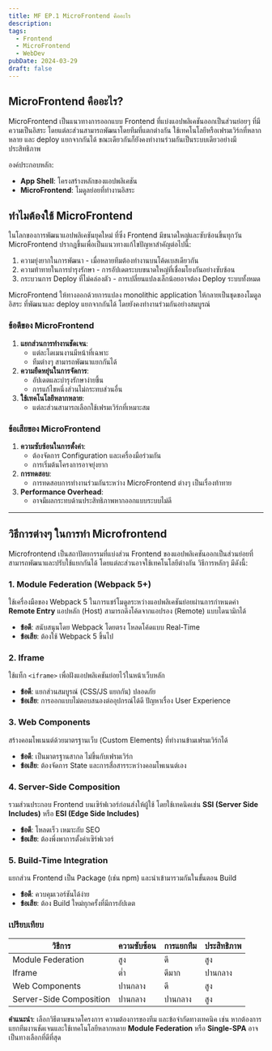 ```yaml
---
title: MF EP.1 MicroFrontend คืออะไร
description:
tags:
  - Frontend
  - MicroFrontend
  - WebDev
pubDate: 2024-03-29
draft: false
---
```


## MicroFrontend คืออะไร?

MicroFrontend เป็นแนวทางการออกแบบ Frontend ที่แบ่งแอปพลิเคชันออกเป็นส่วนย่อยๆ ที่มีความเป็นอิสระ โดยแต่ละส่วนสามารถพัฒนาโดยทีมที่แตกต่างกัน ใช้เทคโนโลยีหรือเฟรมเวิร์กที่หลากหลาย และ deploy แยกจากกันได้ ขณะเดียวกันก็ยังคงทำงานร่วมกันเป็นระบบเดียวอย่างมีประสิทธิภาพ

องค์ประกอบหลัก:

- **App Shell**: โครงสร้างหลักของแอปพลิเคชัน
- **MicroFrontend**: โมดูลย่อยที่ทำงานอิสระ

## ทำไมต้องใช้ MicroFrontend

ในโลกของการพัฒนาแอปพลิเคชันยุคใหม่ ที่ซึ่ง Frontend มีขนาดใหญ่และซับซ้อนขึ้นทุกวัน MicroFrontend ปรากฏขึ้นเพื่อเป็นแนวทางแก้ไขปัญหาสำคัญต่อไปนี้:

1. ความยุ่งยากในการพัฒนา - เมื่อหลายทีมต้องทำงานบนโค้ดเบสเดียวกัน
2. ความท้าทายในการบำรุงรักษา - การอัปเดตระบบขนาดใหญ่ที่เชื่อมโยงกันอย่างซับซ้อน
3. กระบวนการ Deploy ที่ไม่คล่องตัว - การเปลี่ยนแปลงเล็กน้อยอาจต้อง Deploy ระบบทั้งหมด

MicroFrontend ให้ทางออกด้วยการแปลง monolithic application ให้กลายเป็นชุดของโมดูลอิสระ ที่พัฒนาและ deploy แยกจากกันได้ โดยยังคงทำงานร่วมกันอย่างสมบูรณ์

### ข้อดีของ MicroFrontend

1. **แยกส่วนการทำงานชัดเจน**:
   - แต่ละโดเมนงานมีหน้าที่เฉพาะ
   - ทีมต่างๆ สามารถพัฒนาแยกกันได้
2. **ความยืดหยุ่นในการจัดการ**:
   - อัปเดตและบำรุงรักษาง่ายขึ้น
   - การแก้ไขหนึ่งส่วนไม่กระทบส่วนอื่น
3. **ใช้เทคโนโลยีหลากหลาย**:
   - แต่ละส่วนสามารถเลือกใช้เฟรมเวิร์กที่เหมาะสม

### ข้อเสียของ MicroFrontend

1. **ความซับซ้อนในการตั้งค่า**:
   - ต้องจัดการ Configuration และเครื่องมือร่วมกัน
   - การเริ่มต้นโครงการอาจยุ่งยาก
2. **การทดสอบ**:
   - การทดสอบการทำงานร่วมกันระหว่าง MicroFrontend ต่างๆ เป็นเรื่องท้าทาย
3. **Performance Overhead**:
   - อาจมีผลกระทบด้านประสิทธิภาพหากออกแบบระบบไม่ดี

---

## วิธีการต่างๆ ในการทำ Microfrontend

Microfrontend เป็นสถาปัตยกรรมที่แบ่งส่วน Frontend ของแอปพลิเคชันออกเป็นส่วนย่อยที่สามารถพัฒนาและปรับใช้แยกกันได้ โดยแต่ละส่วนอาจใช้เทคโนโลยีต่างกัน วิธีการหลักๆ มีดังนี้:

### 1. **Module Federation (Webpack 5+)**

ใช้เครื่องมือของ Webpack 5 ในการแชร์โมดูลระหว่างแอปพลิเคชันย่อยผ่านการกำหนดค่า **Remote Entry** แอปหลัก (Host) สามารถดึงโค้ดจากแอปรอง (Remote) แบบไดนามิกได้

- **ข้อดี**: สนับสนุนโดย Webpack โดยตรง โหลดโค้ดแบบ Real-Time
- **ข้อเสีย**: ต้องใช้ Webpack 5 ขึ้นไป

### 2. **Iframe**

ใช้แท็ก `<iframe>` เพื่อฝังแอปพลิเคชันย่อยไว้ในหน้าเว็บหลัก

- **ข้อดี**: แยกส่วนสมบูรณ์ (CSS/JS แยกกัน) ปลอดภัย
- **ข้อเสีย**: การออกแบบไม่ตอบสนองต่ออุปกรณ์ได้ดี ปัญหาเรื่อง User Experience

### 3. **Web Components**

สร้างคอมโพเนนต์ด้วยมาตรฐานเว็บ (Custom Elements) ที่ทำงานข้ามเฟรมเวิร์กได้

- **ข้อดี**: เป็นมาตรฐานสากล ไม่ขึ้นกับเฟรมเวิร์ก
- **ข้อเสีย**: ต้องจัดการ State และการสื่อสารระหว่างคอมโพเนนต์เอง

### 4. **Server-Side Composition**

รวมส่วนประกอบ Frontend บนเซิร์ฟเวอร์ก่อนส่งให้ผู้ใช้ โดยใช้เทคนิคเช่น **SSI (Server Side Includes)** หรือ **ESI (Edge Side Includes)**

- **ข้อดี**: โหลดเร็ว เหมาะกับ SEO
- **ข้อเสีย**: ต้องพึ่งพาการตั้งค่าเซิร์ฟเวอร์

### 5. **Build-Time Integration**

แยกส่วน Frontend เป็น Package (เช่น npm) และนำเข้ามารวมกันในขั้นตอน Build

- **ข้อดี**: ควบคุมเวอร์ชันได้ง่าย
- **ข้อเสีย**: ต้อง Build ใหม่ทุกครั้งที่มีการอัปเดต

### **เปรียบเทียบ**

| วิธีการ                 | ความซับซ้อน | การแยกทีม | ประสิทธิภาพ |
| ----------------------- | ----------- | --------- | ----------- |
| Module Federation       | สูง         | ดี        | สูง         |
| Iframe                  | ต่ำ         | ดีมาก     | ปานกลาง     |
| Web Components          | ปานกลาง     | ดี        | สูง         |
| Server-Side Composition | ปานกลาง     | ปานกลาง   | สูง         |

**คำแนะนำ**: เลือกวิธีตามขนาดโครงการ ความต้องการของทีม และข้อจำกัดทางเทคนิค เช่น หากต้องการแยกทีมงานชัดเจนและใช้เทคโนโลยีหลากหลาย **Module Federation** หรือ **Single-SPA** อาจเป็นทางเลือกที่ดีที่สุด
